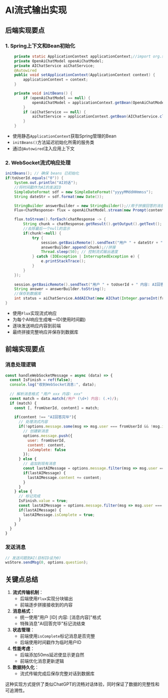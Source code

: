# **AI流式输出实现**

## 后端实现要点

### 1. Spring上下文和Bean初始化

```java
    private static ApplicationContext applicationContext;//import org.springframework.context.ApplicationContext;
    private OpenAiChatModel openAiChatModel;
    private AIChatService aiChatService;
    @Autowired
    public void setApplicationContext(ApplicationContext context) {
        applicationContext = context;
    }

    private void initBeans() {
        if (openAiChatModel == null) {
            openAiChatModel = applicationContext.getBean(OpenAiChatModel.class);
        }
        if (aiChatService == null) {
            aiChatService = applicationContext.getBean(AIChatService.class);
        }
    }
```

- 使用静态`ApplicationContext`获取Spring管理的Bean
- `initBeans()`方法延迟初始化所需的服务类
- 通过`@Autowired`注入应用上下文

### 2. WebSocket流式响应处理

```java
initBeans(); // 确保 beans 已初始化
if(toUserId.equals("0")) {
    System.out.println("AI对话");
    //将时间戳作为AI的发送ID
    SimpleDateFormat sdf = new SimpleDateFormat("yyyyMMddHHmmss");
    String dateStr = sdf.format(new Date());

    StringBuilder answerBuilder = new StringBuilder();//用于拼接回答的消息，以便保存到数据库
    Flux<ChatResponse> flux = openAiChatModel.stream(new Prompt(content));

    flux.toStream().forEach(chatResponse -> {
        String chunk = chatResponse.getResult().getOutput().getText();
        //去除最后一个null的显示
        if(chunk!=null) {
            try {
                session.getBasicRemote().sendText("用户 " + dateStr + " 内容: " + chunk);
                answerBuilder.append(chunk);//拼接
                Thread.sleep(50); // 控制流式输出速度
            } catch (IOException | InterruptedException e) {
                e.printStackTrace();
            }
        }
    });
    
    session.getBasicRemote().sendText("用户 " + toUserId + " 内容: AI回答完毕");
    String answer = answerBuilder.toString();
    //保存到数据库
    int status = aiChatService.AddAIChat(new AIChat(Integer.parseInt(fromUserId), content, answer, new Date()));
}
```

- 使用`Flux`实现流式响应
- 为每个AI响应生成唯一ID(使用时间戳)
- 逐块发送响应内容到前端
- 最终拼接完整响应并保存到数据库

## 前端实现要点

### 消息处理逻辑

```js
const handleWebSocketMessage = async (data) => {
  const IsFinish = ref(false);
  console.log("收到WebSocket消息:", data);
  
  // 解析消息格式 "用户 xxx 内容: xxx"
  const match = data.match(/用户 (\d+) 内容: (.+)/);
  if (match) {
    const [, fromUserId, content] = match;
    
    if(content !== "AI回答完毕"){
      // 处理流式内容
      if(!options.message.some(msg => msg.user === fromUserId && !msg.isComplete)) {
        // 创建新消息
        options.message.push({
          user: fromUserId,
          content: content,
          isComplete: false
        });
      } else {
        // 追加到现有消息
        const lastAIMessage = options.message.filter(msg => msg.user === fromUserId).pop();
        if(lastAIMessage) {
          lastAIMessage.content += content;
        }
      }
    } else {
      // 标记完成
      IsFinish.value = true;
      const lastAIMessage = options.message.filter(msg => msg.user === fromUserId).pop();
      if(lastAIMessage) {
        lastAIMessage.isComplete = true;
      }
    }
  }
}
```

### 发送消息

```js
// 发送问题到AI(目标ID设为0)
wsStore.sendMsg(0, options.question);
```

## 关键点总结

1. **流式传输机制**：
   - 后端使用`Flux`实现分块输出
   - 前端逐步拼接接收到的内容
2. **消息格式**：
   - 统一使用"用户 [ID] 内容: [消息内容]"格式
   - 特殊消息"AI回答完毕"标记流结束
3. **状态管理**：
   - 前端使用`isComplete`标记消息是否完整
   - 后端使用时间戳作为临时用户ID
4. **性能考虑**：
   - 后端添加50ms延迟使显示更自然
   - 前端优化消息更新逻辑
5. **数据持久化**：
   - 流式传输完成后保存完整对话到数据库

这种实现方式提供了类似ChatGPT的流畅对话体验，同时保证了数据的完整性和可追溯性。
